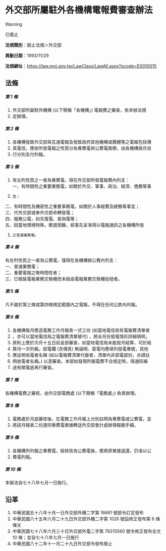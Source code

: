 # 外交部所屬駐外各機構電報費審查辦法


> [!WARNING]
> 已廢止


**法規類別**：廢止法規＞外交部

**異動日期**：1993/11/29  

**法規網址**：https://law.moj.gov.tw/LawClass/LawAll.aspx?pcode=E0010015



## 法條
##### 第 1 條
1. 外交部所屬駐外機構 (以下簡稱「各機構」) 電報費之審查，依本辦法規
1. 定辦理。

##### 第 2 條
1. 各機構發致外交部與互通電報及發致政府其他機構或團體等之電報包括傳
1. 真電信，應依所發電報之性質分為專費電與公費電兩類，由各機構按月自
1. 行分別支付列報。

##### 第 3 條
1. 有左列性質之一者為專費電，得在外交部所發電報費內列支：  
一、有時間性之重要業務電，如關於外交、軍事、政治、經濟、僑務等事
1.     宜；  
二、有時間性及機密性之重要事務電，如關於人事經費及總務等事宜；  
三、代外交部或奉外交部命轉發電；  
四、報務公電，如先復電、查詢電等；  
五、因當地環境特殊，郵遞困難，經事先呈准得以電報通訊之各機構所發
1.     之普通業務電。

##### 第 4 條
有左列性質之一者為公費電，僅得在各機構辦公費內列支：  
一、普通業務電；  
二、重要電報之無時間性者；  
三、已租裝電報業務交換機而未經由電報業務交換機拍發者。

##### 第 5 條
凡不屬於第三條或第四條規定範圍內之電報，不得在任何公款內列報。

##### 第 6 條
1. 各機構每月應造電務工作月報表一式三份 (如當地電信局有電報費清單者
1. ，亦可以當地電信局之電報費清單替代) ，將全月份發電情形詳細填明，
1. 原則上應於次月十五日前呈部審查，如當地電信局未能按月結算，可於結
1. 算月一次列報。部電欄 (含傳真) 無論明、密電均應填列發電專號，其他
1. 應註明收電者名稱 (如以電報費清單代替者，清單內非部電部份，亦請註
1. 明收電者名稱。) 以憑審查。本部如發現所報電費不合規定時，得通知補
1. 送有關電底再行審查。

##### 第 7 條
各機構電費之審核，由外交部電務處 (以下簡稱「電務處」) 負責辦理。

##### 第 8 條
1. 電務處於月底審核後，在電務工作月報上分別註明為專費電或公費電，並
1. 將該月報表二份連同專費電單據轉送外交部會計處辦理報銷手續。

##### 第 9 條
1. 各機構所列報之專費電，經核改為公費電後，應將原單據退還，仍准以公
1. 費電列報。

##### 第 10 條
本辦法自七十八年七月一日施行。

## 沿革
1. 中華民國五十八年十月一日外交部外機二字第 16661  號部令訂定發布
1. 中華民國六十五年六月二十九日外交部外機二字第 1026 號函修正發布第 6  條條文
1. 中華民國七十八年六月三十日外交部外電二字第 78315560 號令修正發布全文 10 條；並自七十八年七月一日施行
1. 中華民國八十二年十一月二十九日外交部令發布廢止
